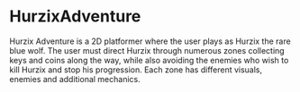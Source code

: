 # HurzixAdventure

Hurzix Adventure is a 2D platformer where the user plays as Hurzix the rare blue wolf. The user must direct Hurzix through numerous zones collecting keys and coins along the way, while also avoiding the enemies who wish to kill Hurzix and stop his progression. Each zone has different visuals, enemies and additional mechanics.
